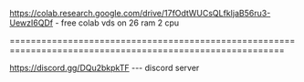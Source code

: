 https://colab.research.google.com/drive/17fOdtWUCsQLfkIjaB56ru3-UewzI6QDf - free colab vds on 26 ram 2 cpu




 ==========================================================================================================



https://discord.gg/DQu2bkpkTF --- discord server
